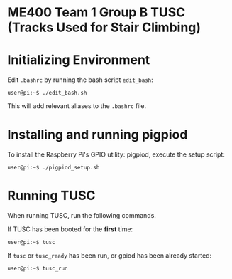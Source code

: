 # ME400 Team 1 Group B TUSC (Tracks Used for Stair Climbing)

# Initializing Environment
Edit `.bashrc` by running the bash script `edit_bash`:
```console
user@pi:~$ ./edit_bash.sh
```

This will add relevant aliases to the `.bashrc` file.


# Installing and running pigpiod
To install the Raspberry Pi's GPIO utility: pigpiod, execute the setup script:
```console
user@pi:~$ ./pigpiod_setup.sh
```


# Running TUSC
When running TUSC, run the following commands.

If TUSC has been booted for the **first** time:
```console
user@pi:~$ tusc
```

If `tusc` or `tusc_ready` has been run, or gpiod has been already started:
```console
user@pi:~$ tusc_run
```

